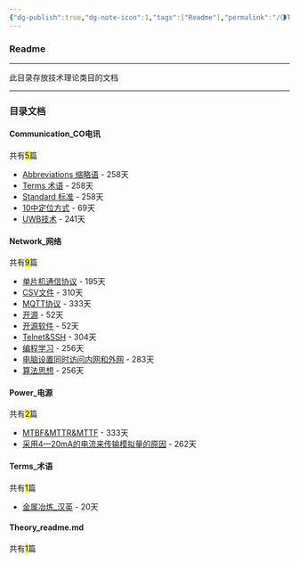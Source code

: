 ```yaml
---
{"dg-publish":true,"dg-note-icon":1,"tags":["Readme"],"permalink":"/🌗Theory_理论/Theory_readme/","dgPassFrontmatter":true,"noteIcon":1,"created":"2024-08-24T23:09:55.639+08:00","updated":"2024-09-15T23:43:34.271+08:00"}
---
```


### Readme
--- 
此目录存放技术理论类目的文档
***
### 目录文档
<p><span><h4 data-heading="Communication_CO电讯" dir="auto">Communication_CO电讯</h4></span></p><p><span>共有<mark>5</mark>篇</span></p><div><ul class="dataview list-view-ul"><li><span><a data-tooltip-position="top" aria-label="🌗Theory_理论/Communication_CO电讯/Abbreviations 缩略语.md" data-href="🌗Theory_理论/Communication_CO电讯/Abbreviations 缩略语.md" href="🌗Theory_理论/Communication_CO电讯/Abbreviations 缩略语.md" class="internal-link" target="_blank" rel="noopener">Abbreviations 缩略语</a> - 258天</span></li><li><span><a data-tooltip-position="top" aria-label="🌗Theory_理论/Communication_CO电讯/Terms 术语.md" data-href="🌗Theory_理论/Communication_CO电讯/Terms 术语.md" href="🌗Theory_理论/Communication_CO电讯/Terms 术语.md" class="internal-link" target="_blank" rel="noopener">Terms 术语</a> - 258天</span></li><li><span><a data-tooltip-position="top" aria-label="🌗Theory_理论/Communication_CO电讯/Standard 标准.md" data-href="🌗Theory_理论/Communication_CO电讯/Standard 标准.md" href="🌗Theory_理论/Communication_CO电讯/Standard 标准.md" class="internal-link" target="_blank" rel="noopener">Standard 标准</a> - 258天</span></li><li><span><a data-tooltip-position="top" aria-label="🌗Theory_理论/Communication_CO电讯/人员定位/10中定位方式.md" data-href="🌗Theory_理论/Communication_CO电讯/人员定位/10中定位方式.md" href="🌗Theory_理论/Communication_CO电讯/人员定位/10中定位方式.md" class="internal-link" target="_blank" rel="noopener">10中定位方式</a> - 69天</span></li><li><span><a data-tooltip-position="top" aria-label="🌗Theory_理论/Communication_CO电讯/人员定位/UWB技术.md" data-href="🌗Theory_理论/Communication_CO电讯/人员定位/UWB技术.md" href="🌗Theory_理论/Communication_CO电讯/人员定位/UWB技术.md" class="internal-link" target="_blank" rel="noopener">UWB技术</a> - 241天</span></li></ul></div><p><span><h4 data-heading="Network_网络" dir="auto">Network_网络</h4></span></p><p><span>共有<mark>9</mark>篇</span></p><div><ul class="dataview list-view-ul"><li><span><a data-tooltip-position="top" aria-label="🌗Theory_理论/Network_网络/单片机通信协议.md" data-href="🌗Theory_理论/Network_网络/单片机通信协议.md" href="🌗Theory_理论/Network_网络/单片机通信协议.md" class="internal-link" target="_blank" rel="noopener">单片机通信协议</a> - 195天</span></li><li><span><a data-tooltip-position="top" aria-label="🌗Theory_理论/Network_网络/术语和缩略语/CSV文件.md" data-href="🌗Theory_理论/Network_网络/术语和缩略语/CSV文件.md" href="🌗Theory_理论/Network_网络/术语和缩略语/CSV文件.md" class="internal-link" target="_blank" rel="noopener">CSV文件</a> - 310天</span></li><li><span><a data-tooltip-position="top" aria-label="🌗Theory_理论/Network_网络/术语和缩略语/MQTT协议.md" data-href="🌗Theory_理论/Network_网络/术语和缩略语/MQTT协议.md" href="🌗Theory_理论/Network_网络/术语和缩略语/MQTT协议.md" class="internal-link" target="_blank" rel="noopener">MQTT协议</a> - 333天</span></li><li><span><a data-tooltip-position="top" aria-label="🌗Theory_理论/Network_网络/术语和缩略语/开源.md" data-href="🌗Theory_理论/Network_网络/术语和缩略语/开源.md" href="🌗Theory_理论/Network_网络/术语和缩略语/开源.md" class="internal-link" target="_blank" rel="noopener">开源</a> - 52天</span></li><li><span><a data-tooltip-position="top" aria-label="🌗Theory_理论/Network_网络/术语和缩略语/开源软件.md" data-href="🌗Theory_理论/Network_网络/术语和缩略语/开源软件.md" href="🌗Theory_理论/Network_网络/术语和缩略语/开源软件.md" class="internal-link" target="_blank" rel="noopener">开源软件</a> - 52天</span></li><li><span><a data-tooltip-position="top" aria-label="🌗Theory_理论/Network_网络/Telnet&amp;SSH.md" data-href="🌗Theory_理论/Network_网络/Telnet&amp;SSH.md" href="🌗Theory_理论/Network_网络/Telnet&amp;SSH.md" class="internal-link" target="_blank" rel="noopener">Telnet&amp;SSH</a> - 304天</span></li><li><span><a data-tooltip-position="top" aria-label="🌗Theory_理论/Network_网络/编程学习.md" data-href="🌗Theory_理论/Network_网络/编程学习.md" href="🌗Theory_理论/Network_网络/编程学习.md" class="internal-link" target="_blank" rel="noopener">编程学习</a> - 256天</span></li><li><span><a data-tooltip-position="top" aria-label="🌗Theory_理论/Network_网络/电脑设置同时访问内网和外网.md" data-href="🌗Theory_理论/Network_网络/电脑设置同时访问内网和外网.md" href="🌗Theory_理论/Network_网络/电脑设置同时访问内网和外网.md" class="internal-link" target="_blank" rel="noopener">电脑设置同时访问内网和外网</a> - 283天</span></li><li><span><a data-tooltip-position="top" aria-label="🌗Theory_理论/Network_网络/算法思想.md" data-href="🌗Theory_理论/Network_网络/算法思想.md" href="🌗Theory_理论/Network_网络/算法思想.md" class="internal-link" target="_blank" rel="noopener">算法思想</a> - 256天</span></li></ul></div><p><span><h4 data-heading="Power_电源" dir="auto">Power_电源</h4></span></p><p><span>共有<mark>2</mark>篇</span></p><div><ul class="dataview list-view-ul"><li><span><a data-tooltip-position="top" aria-label="🌗Theory_理论/Power_电源/MTBF&amp;MTTR&amp;MTTF.md" data-href="🌗Theory_理论/Power_电源/MTBF&amp;MTTR&amp;MTTF.md" href="🌗Theory_理论/Power_电源/MTBF&amp;MTTR&amp;MTTF.md" class="internal-link" target="_blank" rel="noopener">MTBF&amp;MTTR&amp;MTTF</a> - 333天</span></li><li><span><a data-tooltip-position="top" aria-label="🌗Theory_理论/Power_电源/采用4—20mA的电流来传输模拟量的原因.md" data-href="🌗Theory_理论/Power_电源/采用4—20mA的电流来传输模拟量的原因.md" href="🌗Theory_理论/Power_电源/采用4—20mA的电流来传输模拟量的原因.md" class="internal-link" target="_blank" rel="noopener">采用4—20mA的电流来传输模拟量的原因</a> - 262天</span></li></ul></div><p><span><h4 data-heading="Terms_术语" dir="auto">Terms_术语</h4></span></p><p><span>共有<mark>1</mark>篇</span></p><div><ul class="dataview list-view-ul"><li><span><a data-tooltip-position="top" aria-label="🌗Theory_理论/Terms_术语/金属冶炼_汉英.md" data-href="🌗Theory_理论/Terms_术语/金属冶炼_汉英.md" href="🌗Theory_理论/Terms_术语/金属冶炼_汉英.md" class="internal-link" target="_blank" rel="noopener">金属冶炼_汉英</a> - 20天</span></li></ul></div><p><span><h4 data-heading="Theory_readme.md" dir="auto">Theory_readme.md</h4></span></p><p><span>共有<mark>1</mark>篇</span></p><div><ul class="dataview list-view-ul"></ul></div>
